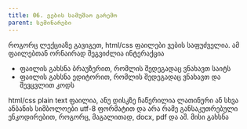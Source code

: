 ```yaml
---
title: 06. ვების სამუშაო გარემო
parent: სემინარები
---
```


როგორც ლექციაზე გავიგეთ, html/css ფაილები ვების საფუძველია. ამ ფაილებთან ორნაირად შეგვიძლია ინტერაქცია

- ფაილის გახსნა ბრაუზერით, რომლის შედეგადაც ვნახავთ საიტს
- ფაილის გახსნა ედიტორით, რომლის შედეგადაც ვნახავთ და შევცვლით კოდს

html/css plain text ფაილია, ანუ დისკზე ჩაწერილია ლათინური ან სხვა ანბანის სიმბოლოები utf-8 ფორმატით და არა რამე განსაკუთრებული ენკოდირებით, როგორც, მაგალითად, docx, pdf და აშ. მისი გახსნა 
